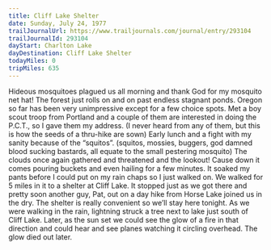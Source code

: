 ```yaml
---
title: Cliff Lake Shelter
date: Sunday, July 24, 1977
trailJournalUrl: https://www.trailjournals.com/journal/entry/293104
trailJournalId: 293104
dayStart: Charlton Lake
dayDestination: Cliff Lake Shelter
todayMiles: 0
tripMiles: 635
---
```

Hideous mosquitoes plagued us all morning and thank God for my mosquito net hat! The forest just rolls on and on past endless stagnant ponds. Oregon so far has been very unimpressive except for a few choice spots. Met a boy scout troop from Portland and a couple of them are interested in doing the P.C.T., so I gave them my address. (I never heard from any of them, but this is how the seeds of a thru-hike are sown) Early lunch and a fight with my sanity because of the “squitos”. (squitos, mossies, buggers, god damned blood sucking bastards, all equate to the small pestering mosquito) The clouds once again gathered and threatened and the lookout! Cause down it comes pouring buckets and even hailing for a few minutes. It soaked my pants before I could put on my rain chaps so I just walked on. We walked for 5 miles in it to a shelter at Cliff Lake. It stopped just as we got there and pretty soon another guy, Pat, out on a day hike from Horse Lake joined us in the dry. The shelter is really convenient so we’ll stay here tonight. As we were walking in the rain, lightning struck a tree next to lake just south of Cliff Lake. Later, as the sun set we could see the glow of a fire in that direction and could hear and see planes watching it circling overhead. The glow died out later.

